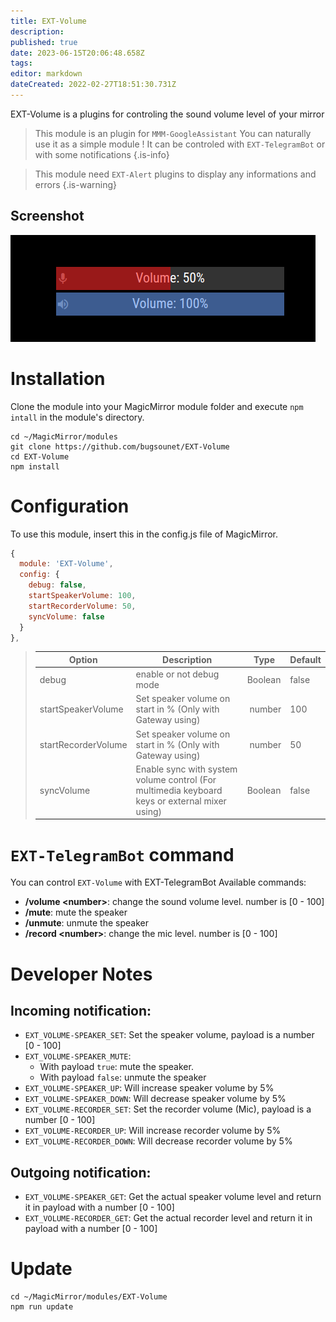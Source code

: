```yaml
---
title: EXT-Volume
description: 
published: true
date: 2023-06-15T20:06:48.658Z
tags: 
editor: markdown
dateCreated: 2022-02-27T18:51:30.731Z
---
```


EXT-Volume is a plugins for controling the sound volume level of your mirror

> This module is an plugin for `MMM-GoogleAssistant`
> You can naturally use it as a simple module !
> It can be controled with `EXT-TelegramBot` or with some notifications
{.is-info}

> This module need `EXT-Alert` plugins to display any informations and errors
{.is-warning}

## Screenshot
![](https://raw.githubusercontent.com/bugsounet/EXT-Volume/dev/resources/screenshot.png)

# Installation

Clone the module into your MagicMirror module folder and execute `npm intall` in the module's directory.
```
cd ~/MagicMirror/modules
git clone https://github.com/bugsounet/EXT-Volume
cd EXT-Volume
npm install
```

# Configuration
To use this module, insert this in the config.js file of MagicMirror.

```js
{
  module: 'EXT-Volume',
  config: {
    debug: false,
    startSpeakerVolume: 100,
    startRecorderVolume: 50,
    syncVolume: false
  }
},
```

> | Option  | Description | Type | Default |
> | ------- | --- | --- | --- |
> | debug | enable or not debug mode | Boolean | false |
> | startSpeakerVolume | Set speaker volume on start in % (Only with Gateway using) | number | 100
> | startRecorderVolume | Set speaker volume on start in % (Only with Gateway using) | number | 50
> | syncVolume | Enable sync with system volume control (For multimedia keyboard keys or external mixer using) | Boolean | false |

# `EXT-TelegramBot` command
You can control `EXT-Volume` with EXT-TelegramBot
Available commands:
 * **/volume \<number>**: change the sound volume level. number is [0 - 100]
 * **/mute**: mute the speaker
 * **/unmute**: unmute the speaker
 * **/record \<number>**: change the mic level. number is [0 - 100]

# Developer Notes
## Incoming notification:
 * `EXT_VOLUME-SPEAKER_SET`: Set the speaker volume, payload is a number [0 - 100]
 * `EXT_VOLUME-SPEAKER_MUTE`: 
     * With payload `true`: mute the speaker.
     * With payload `false`: unmute the speaker
 * `EXT_VOLUME-SPEAKER_UP`: Will increase speaker volume by 5%
 * `EXT_VOLUME-SPEAKER_DOWN`: Will decrease speaker volume by 5%
 * `EXT_VOLUME-RECORDER_SET`: Set the recorder volume (Mic), payload is a number [0 - 100]
 * `EXT_VOLUME-RECORDER_UP`: Will increase recorder volume by 5%
 * `EXT_VOLUME-RECORDER_DOWN`: Will decrease recorder volume by 5%

## Outgoing notification:
 * `EXT_VOLUME-SPEAKER_GET`: Get the actual speaker volume level and return it in payload with a number [0 - 100]
 * `EXT_VOLUME-RECORDER_GET`: Get the actual recorder level and return it in payload with a number [0 - 100]
 
# Update
```
cd ~/MagicMirror/modules/EXT-Volume
npm run update
```

